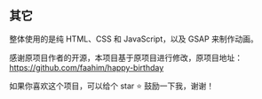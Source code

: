 ## 其它

整体使用的是纯 HTML、CSS 和 JavaScript，以及 GSAP 来制作动画。

感谢原项目作者的开源，本项目基于原项目进行修改，原项目地址：<https://github.com/faahim/happy-birthday>

如果你喜欢这个项目，可以给个 star ⭐ 鼓励一下我，谢谢！
